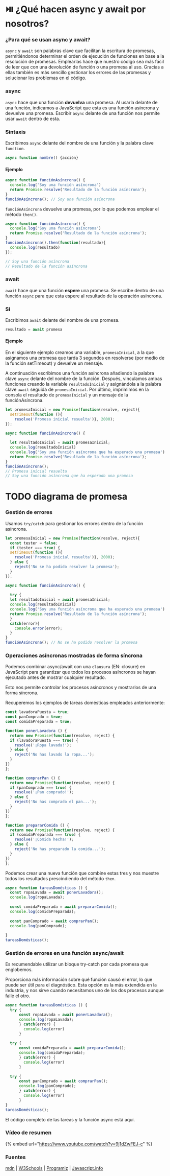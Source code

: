 # ⏯️ ¿Qué hacen async y await por nosotros?


### ¿Para qué se usan async y await?

`async` y `await` son palabras clave que facilitan la escritura de promesas, permitiéndonos determinar el orden de ejecución de funciones en base a la resolución de promesas. Emplearlas hace que nuestro código sea más fácil de leer que con una devolución de función o una promesa al uso. Gracias a ellas también es más sencillo gestionar los errores de las promesas y solucionar los problemas en el código.

### async

`async` hace que una función **devuelva** una promesa. Al usarla delante de una función, indicamos a JavaScript que esta es una función asíncrona y devuelve una promesa. Escribir `async` delante de una función nos permite usar `await` dentro de esta.

### Sintaxis

Escribimos `async` delante del nombre de una función y la palabra clave `function`.

```javascript
async function nombre() {acción}
```

#### Ejemplo

```javascript
async function funciónAsíncrona() {
  console.log('Soy una función asíncrona')
  return Promise.resolve('Resultado de la función asíncrona');
}
funciónAsíncrona(); // Soy una función asíncrona
```
`funciónAsíncrona` devuelve una promesa, por lo que podemos emplear el método `then()`.

```javascript
async function funciónAsíncrona() {
  console.log('Soy una función asíncrona')
  return Promise.resolve('Resultado de la función asíncrona');
}
funciónAsíncrona().then(function(resultado){
  console.log(resultado)
});

// Soy una función asíncrona
// Resultado de la función asíncrona
```


### await

`await` hace que una función **espere** una promesa. Se escribe dentro de una función `async` para que esta espere al resultado de la operación asíncrona.

### Si

Escribimos `await` delante del nombre de una promesa.

```javascript
resultado = await promesa
```

#### Ejemplo

En el siguiente ejemplo creamos una variable, `promesaInicial`, a la que asignamos una promesa que tarda 3 segundos en resolverse (por medio de la función setTimeout) y devuelve un mensaje.

A continuación escribimos una función asíncrona añadiendo la palabra clave `async` delante del nombre de la función. Después, vinculamos ambas funciones creando la variable `resultadoInicial` y asignándola a la palabra clave `await` seguida de `promesaInicial`.
Por último, imprimimos en la consola el resultado de `promesaInicial` y un mensaje de la funciónAsíncrona.

```javascript
let promesaInicial = new Promise(function(resolve, reject){
  setTimeout(function (){
    resolve('Promesa inicial resuelta')}, 2000);
});

async function funciónAsíncrona() {
  
  let resultadoInicial = await promesaInicial;
  console.log(resultadoInicial)
  console.log('Soy una función asíncrona que ha esperado una promesa')
  return Promise.resolve('Resultado de la función asíncrona');
}
funciónAsíncrona();
// Promesa inicial resuelta
// Soy una función asíncrona que ha esperado una promesa
```

# TODO diagrama de promesa

### Gestión de errores

Usamos `try/catch` para gestionar los errores dentro de la función asíncrona.


```javascript
let promesaInicial = new Promise(function(resolve, reject){
  const tester = false;
  if (tester === true) {
  setTimeout(function (){
    resolve('Promesa inicial resuelta')}, 2000);
  } else {
    reject('No se ha podido resolver la promesa');
  }
});

async function funciónAsíncrona() {
  
  try {
  let resultadoInicial = await promesaInicial;
  console.log(resultadoInicial)
  console.log('Soy una función asíncrona que ha esperado una promesa')
  return Promise.resolve('Resultado de la función asíncrona');
  }
  catch(error){
    console.error(error);
  }
}
funciónAsíncrona(); // No se ha podido resolver la promesa
```

### Operaciones asíncronas mostradas de forma síncrona

Podemos combinar async/await con una `clausura` (EN: closure) en JavaScript para garantizar que todos los procesos asíncronos se hayan ejecutado antes de mostrar cualquier resultado.

Esto nos permite controlar los procesos asíncronos y mostrarlos de una forma síncrona.

Recuperemos los ejemplos de tareas domésticas empleados anteriormente:

```javascript
const lavadoraPuesta = true;
const panComprado = true;
const comidaPreparada = true;

function ponerLavadora () {
  return new Promise(function(resolve, reject) {
  if (lavadoraPuesta === true) {
    resolve('¡Ropa lavada!');
  } else {
    reject('No has lavado la ropa...');
  }
})
};

function comprarPan () {
  return new Promise(function(resolve, reject) {
  if (panComprado === true) {
    resolve('¡Pan comprado!');
  } else {
    reject('No has comprado el pan...');
  }
})
};

function prepararComida () {
  return new Promise(function(resolve, reject) {
  if (comidaPreparada === true) {
    resolve('¡Comida hecha!');
  } else {
    reject('No has preparado la comida...');
  }
})
};
```

Podemos crear una nueva función que combine estas tres y nos muestre todos los resultados prescindiendo del método `then`.

```javascript
async function tareasDomésticas () {
  const ropaLavada = await ponerLavadora();
  console.log(ropaLavada);
  
  const comidaPreparada = await prepararComida();
  console.log(comidaPreparada);
  
  const panComprado = await comprarPan();
  console.log(panComprado);
  
}
tareasDomésticas();
```

### Gestión de errores en una función async/await

Es recumendable utilizar un bloque try-catch por cada promesa que englobemos.

Proporciona más información sobre qué función causó el error, lo que puede ser útil para el diagnóstico. Esta opción es la más extendida en la industria, y nos sirve cuando necesitamos uno de los dos procesos aunque falle el otro.

```javascript
async function tareasDomésticas () {
  try {
      const ropaLavada = await ponerLavadora();
      console.log(ropaLavada);
      } catch(error) {
        console.log(error)
      }
  
  try {
      const comidaPreparada = await prepararComida();
      console.log(comidaPreparada);
      } catch(error) {
        console.log(error)
      }
  
  try {
      const panComprado = await comprarPan();
      console.log(panComprado);
      } catch(error) {
        console.log(error)
      }  
}
tareasDomésticas();
```
El código completo de las tareas y la función async está aquí.

### Vídeo de resumen

{% embed url="https://www.youtube.com/watch?v=9j1dZwFEJ-c" %}

### Fuentes

[mdn](https://developer.mozilla.org/en-US/docs/Web/JavaScript/Reference/Statements/async_function) | [W3Schools](https://www.w3schools.com/js/js_async.asp) | [Programiz](https://www.programiz.com/javascript/async-await) | [Javascript.info](https://javascript.info/async-await)
